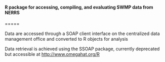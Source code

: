 <H4>R package for accessing, compiling, and evaluating SWMP data from NERRS</H4>
=====

Data are accessed through a SOAP client interface on the centralized data management office and converted to R objects for analysis

Data retrieval is achieved using the SSOAP package, currently deprecated but accessible at <a href="http://www.omegahat.org/R">http://www.omegahat.org/R</a>
